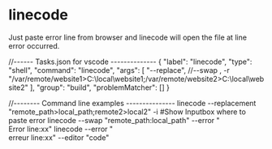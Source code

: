 # linecode
Just paste error line from browser and linecode will open the file at line error occurred.




//------  Tasks.json for vscode --------------
 {
        "label": "linecode",
        "type": "shell",
        "command": "linecode",
        "args": [
            "--replace", //--swap , -r   
            "/var/remote/website1>C:\\local\\website1;/var/remote/website2>C:\\local\\website2"
        ],
        "group": "build",
        "problemMatcher": []
 }


 //-------- Command line examples ---------------
  linecode --replacement "remote_path>local_path;remote2>local2" -i  #Show Inputbox where to paste error
  linecode --swap "remote_path:local_path" --error "<br/>Error line:xx</b>"
  linecode --error "<br/>erreur line:xx</b>" --editor "code"